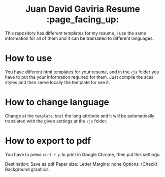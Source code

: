 <h1 align="center">Juan David Gaviria Resume :page_facing_up:</h1>

This repository has different templates for my resume, i use the same information for all of them and it can be translated to different languages.

# How to use

You have different html templates for your resume, and in the `/js` folder you have to put the your information required for them.
Just compile the scss styles and then serve locally the template for see it.

# How to change language

Change at the `template.html` the lang attribute and it will be automatically translated with the given settings at the `/js` folder.

# How to export to pdf

You have to press `ctrl + p` to print in Google Chrome, then put this settings:

Destination: Save as pdf
Paper size: Letter
Margins: none
Options: (Check) Background graphics.
